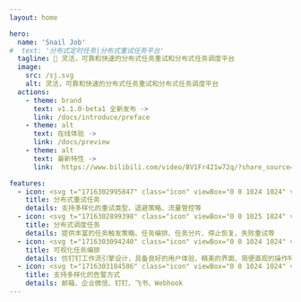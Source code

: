 ```yaml
---
layout: home

hero:
  name: 'Snail Job'
#  text: '分布式定时任务|分布式重试任务平台'
  tagline: 🚀 灵活，可靠和快速的分布式任务重试和分布式任务调度平台
  image:
    src: /sj.svg
    alt: 灵活，可靠和快速的分布式任务重试和分布式任务调度平台
  actions:
    - theme: brand
      text: ️v1.1.0-beta1 全新发布 ->
      link: /docs/introduce/preface
    - theme: alt
      text: 在线体验 ->
      link: /docs/preview
    - theme: alt
      text: 最新特性 ->
      link:  https://www.bilibili.com/video/BV1Fr421w72q/?share_source=copy_web&vd_source=72eed18cb8b12450707021aa92b90b6c

features:
  - icon: <svg t="1716302995847" class="icon" viewBox="0 0 1024 1024" version="1.1" xmlns="http://www.w3.org/2000/svg" p-id="13490" width="32" height="32"><path d="M378.304 320.064c35.84 0 30.912 69.12 0 69.12H236.096c-33.792 0-32.384-69.12 0-69.12h142.08zM367.104 512.064c51.84 0 44.736 69.12 0 69.12H247.168c-48.768 0-46.72-69.12 0-69.12h119.936zM367.104 704.064c51.84 0 44.736 69.12 0 69.12H247.168c-48.768 0-46.72-69.12 0-69.12h119.936z" fill="#d4237a" p-id="13491"></path><path d="M127.488 852.416l0.832-667.328c0-29.376 23.872-53.184 53.248-53.184h622.528c29.44 0 53.248 23.808 53.248 53.184v186.24a34.176 34.176 0 1 0 68.48 0V172.16c0-59.52-48.32-107.712-107.776-107.712H171.776C112.256 64.384 64 112.64 64 172.096v694.016c0 59.52 48.256 107.712 107.776 107.712H471.04a34.112 34.112 0 1 0 0-68.288H180.736a53.248 53.248 0 0 1-53.248-53.12z" fill="#d4237a" p-id="13492"></path><path d="M625.024 407.552c-14.08 14.08-37.184 14.08-51.2 0l-51.264-51.2a36.416 36.416 0 0 1 0-51.264c14.08-14.08 37.12-14.08 51.2 0l51.2 51.2c14.08 14.528 14.08 37.184 0 51.2z" fill="#d4237a" p-id="13493"></path><path d="M714.752 317.76L625.024 407.552c-14.08 14.08-37.184 14.08-51.2 0a36.416 36.416 0 0 1 0-51.2l89.728-89.792c14.08-14.08 37.12-14.08 51.2 0 14.08 14.464 14.08 37.12 0 51.2z" fill="#d4237a" p-id="13494"></path><path d="M596.544 556.352a202.688 202.688 0 1 0 235.712-1.92 32 32 0 1 0-36.8 52.352 138.688 138.688 0 1 1-161.28 1.28 32 32 0 0 0-37.632-51.712z" fill="#d4237a" p-id="13495"></path><path d="M763.392 512.256l101.632-11.52a32.32 32.32 0 0 1 35.904 28.032 32.32 32.32 0 0 1-28.032 35.84l-101.632 11.52a32.32 32.32 0 0 1-35.904-28.032 32.32 32.32 0 0 1 28.032-35.84z" fill="#d4237a" p-id="13496"></path><path d="M735.36 548.096a32.32 32.32 0 0 1 28.032-35.84 32.32 32.32 0 0 1 35.84 28.032l13.76 112a32.32 32.32 0 0 1-28.032 35.84 32.32 32.32 0 0 1-35.84-28.032l-13.76-112z" fill="#d4237a" p-id="13497"></path></svg>
    title: 分布式重试任务
    details: 支持多样化的重试类型、退避策略、流量管控等
  - icon: <svg t="1716302899398" class="icon" viewBox="0 0 1025 1024" version="1.1" xmlns="http://www.w3.org/2000/svg" p-id="10533" width="32" height="32"><path d="M387.591429 949.759124H146.439911a73.215854 73.215854 0 0 1-73.215853-73.215853V146.432731a73.215854 73.215854 0 0 1 73.215853-73.215853h657.918685a73.215854 73.215854 0 0 1 73.215853 73.215853v221.183558a358.399283 358.399283 0 0 1 73.215854 41.983916V146.432731a145.919708 145.919708 0 0 0-146.431707-146.431707H146.439911A145.919708 145.919708 0 0 0 0.008204 146.432731v730.11054a145.919708 145.919708 0 0 0 146.431707 147.455705h294.399412c-27.647945-22.015956-31.231938-46.591907-53.247894-74.239852z" fill="#3396FA" p-id="10534"></path><path d="M914.438375 320.000384a34.81593 34.81593 0 0 1 25.599949 9.215982 35.327929 35.327929 0 0 1 10.751979 25.087949v55.29589a37.375925 37.375925 0 0 1-62.975874 27.647945 33.791932 33.791932 0 0 1-10.23998-25.599949V358.400307a39.423921 39.423921 0 0 1 36.863926-38.911922z m-563.198873 629.75874h96.767806a32.255935 32.255935 0 0 1 23.039954 9.215982 32.255935 32.255935 0 0 1 8.703983 23.039954v9.215982a31.743937 31.743937 0 0 1-31.743937 31.231937H351.751501a31.231938 31.231938 0 0 1-31.743937-32.255935v-9.215982a31.743937 31.743937 0 0 1 31.743937-31.231938z m378.879242-511.998976A292.351415 292.351415 0 1 0 1024.006156 730.623563a292.351415 292.351415 0 0 0-292.351415-292.351416z m0 511.998976a219.135562 219.135562 0 1 1 219.135562-218.623562 219.135562 219.135562 0 0 1-219.135562 218.623562z" fill="#3396FA" p-id="10535"></path><path d="M840.710523 693.759636H768.006668v-36.351927a36.863926 36.863926 0 0 0-73.215853 0v73.215854a36.351927 36.351927 0 0 0 36.351927 36.351927h109.567781a36.351927 36.351927 0 0 0 33.279933-17.919964 35.327929 35.327929 0 0 0 0-37.375925 36.351927 36.351927 0 0 0-33.279933-17.919965zM428.039348 229.888564a35.839928 35.839928 0 0 0-51.199897 0L256.007692 351.744321l-51.199897-51.199898a35.327929 35.327929 0 0 0-59.90388 25.08795 34.303931 34.303931 0 0 0 10.239979 24.575951L224.775755 420.352183a33.279933 33.279933 0 0 0 5.11999 7.679985 34.81593 34.81593 0 0 0 27.135945 10.239979 35.839928 35.839928 0 0 0 25.08795-10.239979l145.919708-146.943706a35.839928 35.839928 0 0 0 0-51.199898z m120.31976 62.463875a36.863926 36.863926 0 1 0 0 73.215854H768.006668a35.839928 35.839928 0 0 0 32.767935-17.919964 35.327929 35.327929 0 0 0 0-37.375926 35.839928 35.839928 0 0 0-32.767935-17.919964zM376.839451 485.376053L256.007692 607.23181l-51.199897-48.639903a34.81593 34.81593 0 0 0-51.199898 0 34.81593 34.81593 0 0 0 0 51.199897l71.167858 66.047868a25.08795 25.08795 0 0 0 5.11999 7.679985 34.81593 34.81593 0 0 0 27.135945 10.239979 35.839928 35.839928 0 0 0 25.08795-10.239979l144.383711-144.383711a35.839928 35.839928 0 0 0 0-51.199898 36.351927 36.351927 0 0 0-51.199897 0z" fill="#3396FA" p-id="10536"></path></svg>
    title: 分布式调度任务
    details: 提供丰富的任务触发策略、任务编排、任务分片、停止恢复、失败重试等
  - icon: <svg t="1716303094240" class="icon" viewBox="0 0 1024 1024" version="1.1" xmlns="http://www.w3.org/2000/svg" p-id="16438" width="32" height="32"><path d="M571.945277 122.592083 452.423113 122.592083c-49.502437 0-89.6406 40.139186-89.6406 89.6406 0 49.502437 40.139186 89.641623 89.6406 89.641623l119.521141 0c49.502437 0 89.641623-40.139186 89.641623-89.641623C661.585877 162.730245 621.446691 122.592083 571.945277 122.592083L571.945277 122.592083zM571.945277 242.113223 452.423113 242.113223c-16.434298 0-29.880541-13.446243-29.880541-29.880541 0-16.434298 13.446243-29.880541 29.880541-29.880541l119.521141 0c16.434298 0 29.880541 13.446243 29.880541 29.880541C601.824795 228.66698 588.379575 242.113223 571.945277 242.113223L571.945277 242.113223zM571.945277 421.395446 452.423113 421.395446c-49.502437 0-89.6406 40.139186-89.6406 89.6406 0 49.502437 40.139186 89.641623 89.6406 89.641623l119.521141 0c49.502437 0 89.641623-40.139186 89.641623-89.641623C661.585877 461.534632 621.446691 421.395446 571.945277 421.395446L571.945277 421.395446zM571.945277 540.916587 452.423113 540.916587c-16.434298 0-29.880541-13.446243-29.880541-29.880541 0-16.434298 13.446243-29.880541 29.880541-29.880541l119.521141 0c16.434298 0 29.880541 13.446243 29.880541 29.880541C601.824795 527.470343 588.379575 540.916587 571.945277 540.916587L571.945277 540.916587zM571.945277 720.198809 452.423113 720.198809c-49.502437 0-89.6406 40.139186-89.6406 89.6406s40.139186 89.6406 89.6406 89.6406l119.521141 0c49.502437 0 89.641623-40.139186 89.641623-89.6406S621.446691 720.198809 571.945277 720.198809L571.945277 720.198809zM571.945277 839.71995 452.423113 839.71995c-16.434298 0-29.880541-13.446243-29.880541-29.880541 0-16.434298 13.446243-29.880541 29.880541-29.880541l119.521141 0c16.434298 0 29.880541 13.446243 29.880541 29.880541C601.824795 826.273706 588.379575 839.71995 571.945277 839.71995L571.945277 839.71995zM243.261373 779.959891c-31.972179 0-61.951981-12.450567-84.561931-34.960233-22.509666-22.60995-34.960233-52.589752-34.960233-84.560908 0-31.972179 12.450567-61.951981 34.960233-84.561931 22.60995-22.60995 52.589752-34.960233 84.561931-34.960233l59.761082 0 0-59.761082-59.761082 0c-99.002828 0-179.282223 80.279395-179.282223 179.282223l0 0c0 99.002828 80.279395 179.282223 179.282223 179.282223l0 59.761082 89.6406-89.6406-89.6406-89.6406L243.261373 779.959891 243.261373 779.959891zM781.107017 182.352141l-59.761082 0 0 59.761082 59.761082 0c31.972179 0 61.951981 12.450567 84.560908 34.960233 22.60995 22.60995 34.960233 52.589752 34.960233 84.560908 0 31.972179-12.450567 61.951981-34.960233 84.561931-22.60995 22.509666-52.589752 34.960233-84.560908 34.960233l0-59.761082-89.6406 89.6406 89.6406 89.641623 0-59.761082c99.002828 0 179.282223-80.279395 179.282223-179.282223l0 0C960.38924 262.631536 880.110869 182.352141 781.107017 182.352141L781.107017 182.352141z" fill="#1afa29" p-id="16439"></path></svg>
    title: 可视化任务编排
    details: 仿钉钉工作流引擎设计，具备良好的用户体验、精美的界面、简便直观的操作特性
  - icon: <svg t="1716303184586" class="icon" viewBox="0 0 1024 1024" version="1.1" xmlns="http://www.w3.org/2000/svg" p-id="18543" width="32" height="32"><path d="M272.4 834L246 914.6h524.6L744.1 834H272.4z m82.4 65.7h-86.2l16.7-50.8h120.2c-16.9 16.9-33.8 33.8-50.7 50.8z m152-552.6c-115.5 0-209.1 93.6-209.1 209.1V813h421.1V556.2c0-115.5-93.6-209.1-209.1-209.1h-2.9z m171.7 215.1c0 6.4-3.4 12.3-9 15.5-5.5 3.2-12.4 3.2-17.9 0-5.5-3.2-9-9.1-9-15.5-0.1-72.5-58.9-131.3-131.4-131.4h-3c-9.9 0-17.9-8-17.9-17.9 0-9.9 8-17.9 17.9-17.9h3c92.4 0 167.2 74.8 167.3 167.2z m-414.4-89.8c1.8-8.9 0-18.1-5.1-25.6-5-7.5-12.8-12.7-21.7-14.5l-98.6-19.8c-10.9-2.2-22.2 1.1-30.2 8.8-8 7.7-11.8 18.8-10.2 29.8 2.1 13.7 12.5 25.4 27 28.3l98.6 19.8c18.5 3.5 36.5-8.4 40.2-26.8z m-22.6-228.5l62.9 78.6c11.7 14.7 33.1 17.1 47.8 5.3 7.1-5.6 11.6-13.8 12.6-22.8s-1.6-18-7.3-25l-62.8-78.5c-11.7-14.7-33.2-17.1-47.9-5.3-14.7 11.6-17.1 33-5.3 47.7z m271.1 29.7c18.8 0.4 34.4-14.5 34.9-33.3l-0.3-100.5c0.4-18.8-14.4-34.4-33.3-34.9-18.8-0.4-34.4 14.5-34.9 33.3l0.2 100.5c-0.2 9 3.2 17.8 9.4 24.3 6.4 6.7 14.9 10.4 24 10.6z m157.7 61.6c6.8 6 15.6 9 24.7 8.4 9-0.6 17.4-4.7 23.4-11.5l66.4-75.5c11.6-14.2 9.9-35-3.9-47.1-13.8-12.1-34.7-11.2-47.3 2.2l-66.4 75.5c-6.6 7.6-9.6 17.7-8.1 27.6 1.1 7.7 4.8 14.9 11.2 20.4z m247.9 123.2c-2.8-18.6-20.2-31.4-38.8-28.6L780 445c-12.5 1.3-23.2 9.4-28 21-4.7 11.6-2.7 24.9 5.3 34.6 8 9.7 20.7 14.2 33 11.7l99.3-15.1c8.9-1.4 17-6.2 22.3-13.5 5.4-7.2 7.6-16.3 6.3-25.3z m0 0" fill="#d4237a" p-id="18544"></path></svg>
    title: 支持多样化的告警方式
    details: 邮箱、企业微信、钉钉、飞书、Webhook
---
```


<style>
:root {
  --vp-home-hero-name-color: transparent;
  --vp-home-hero-name-background: -webkit-linear-gradient(120deg, #bd34fe 30%, #41d1ff);

  --vp-home-hero-image-background-image: linear-gradient(-45deg, #d7dbf6 50%, #d7dbf6 50%);
  --vp-home-hero-image-filter: blur(40px);
}

@media (min-width: 640px) {
  :root {
    --vp-home-hero-image-filter: blur(56px);
  }
}

@media (min-width: 960px) {
  :root {
    --vp-home-hero-image-filter: blur(72px);
  }
}
.m-home-layout .image-src:hover {
  transform: translate(-50%, -50%) rotate(666turn);
  transition: transform 59s 1s cubic-bezier(0.3, 0, 0.8, 1);
}

.m-home-layout .details small {
  opacity: 0.8;
}

.m-home-layout .bottom-small {
  display: block;
  margin-top: 2em;
  text-align: right;
}
</style>